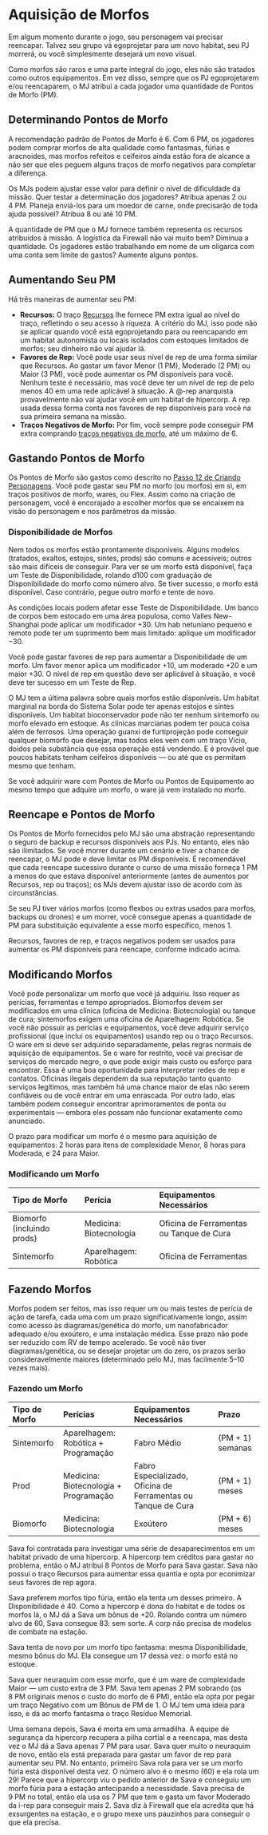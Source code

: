 # Aquisição de Morfos

Em algum momento durante o jogo, seu personagem vai precisar reencapar. Talvez seu grupo vá egoprojetar para um novo habitat, seu PJ morrerá, ou você simplesmente desejará um novo visual.

Como morfos são raros e uma parte integral do jogo, eles não são tratados como outros equipamentos. Em vez disso, sempre que os PJ egoprojetarem e/ou reencaparem, o MJ atribui a cada jogador uma quantidade de Pontos de Morfo (PM).

## Determinando Pontos de Morfo

A recomendação padrão de Pontos de Morfo é 6. Com 6&nbsp;PM, os jogadores podem comprar morfos de alta qualidade como fantasmas, fúrias e aracnoides, mas morfos refeitos e ceifeiros ainda estão fora de alcance a não ser que eles peguem alguns traços de morfo negativos para completar a diferença.

Os MJs podem ajustar esse valor para definir o nível de dificuldade da missão. Quer testar a determinação dos jogadores? Atribua apenas 2 ou 4&nbsp;PM. Planeja enviá-los para um moedor de carne, onde precisarão de toda ajuda possível? Atribua 8 ou até 10&nbsp;PM.

A quantidade de PM que o MJ fornece também representa os recursos atribuídos à missão. A logística da Firewall não vai muito bem? Diminua a quantidade. Os jogadores estão trabalhando em nome de um oligarca com uma conta sem limite de gastos? Aumente alguns pontos.

## Aumentando Seu PM

Há três maneiras de aumentar seu PM:

- **Recursos:** O traço [Recursos](../04/28-traits.md#resources) lhe fornece PM extra igual ao nível do traço, refletindo o seu acesso à riqueza. A critério do MJ, isso pode não se aplicar quando você está egoprojetando para ou reencapando em um habitat autonomista ou locais isolados com estoques limitados de morfos; seu dinheiro não vai ajudar lá.
- **Favores de Rep:** Você pode usar seus nível de rep de uma forma similar que Recursos. Ao gastar um favor Menor (1&nbsp;PM), Moderado (2&nbsp;PM) ou Maior (3&nbsp;PM), você pode aumentar os PM disponíveis para você. Nenhum teste é necessário, mas você deve ter um nível de rep de pelo menos 40 em uma rede aplicável à situação. A @-rep anarquista provavelmente não vai ajudar você em um habitat de hipercorp. A rep usada dessa forma conta nos favores de rep disponíveis para você na sua primeira semana na missão.
- **Traços Negativos de Morfo:** Por fim, você sempre pode conseguir PM extra comprando [traços negativos de morfo](../04/28-traits.md#negative-traits), até um máximo de 6.

## Gastando Pontos de Morfo

Os Pontos de Morfo são gastos como descrito no [Passo 12 de Criando Personagens](../04/15-step-12-starting-morph-gear.md). Você pode gastar seu PM no morfo (ou morfos) em si, em traços positivos de morfo, wares, ou Flex. Assim como na criação de personagem, você é encorajado a escolher morfos que se encaixem na visão do personagem e nos parâmetros da missão.

### Disponibilidade de Morfos

Nem todos os morfos estão prontamente disponíveis. Alguns modelos (tratados, exaltos, estojos, sintes, prods) são comuns e acessíveis; outros são mais difíceis de conseguir. Para ver se um morfo está disponível, faça um Teste de Disponibilidade, rolando d100 com graduação de Disponibilidade do morfo como número alvo. Se tiver sucesso, o morfo está disponível. Caso contrário, pegue outro morfo e tente de novo.

As condições locais podem afetar esse Teste de Disponibilidade. Um banco de corpos bem estocado em uma área populosa, como Valles New-Shanghai pode aplicar um modificador +30. Um hab netuniano pequeno e remoto pode ter um suprimento bem mais limitado: aplique um modificador −30.

Você pode gastar favores de rep para aumentar a Disponibilidade de um morfo. Um favor menor aplica um modificador +10, um moderado +20 e um maior +30. O nível de rep em questão deve ser aplicável à situação, e você deve ter sucesso em um Teste de Rep.

O MJ tem a última palavra sobre quais morfos estão disponíveis. Um habitat marginal na borda do Sistema Solar pode ter apenas estojos e sintes disponíveis. Um habitat bioconservador pode não ter nenhum sintemorfo ou morfo elevado em estoque. As clínicas marcianas podem ter pouca coisa além de ferrosos. Uma operação guanxi de furtiprojeção pode conseguir qualquer biomorfo que desejar, mas todos eles vem com um traço Vício, doidos pela substância que essa operação está vendendo. E é provável que poucos habitats tenham ceifeiros disponíveis — ou até que os permitam mesmo que tenham.

Se você adquirir ware com Pontos de Morfo ou Pontos de Equipamento ao mesmo tempo que adquire um morfo, o ware já vem instalado no morfo.

## Reencape e Pontos de Morfo

Os Pontos de Morfo fornecidos pelo MJ são uma abstração representando o seguro de backup e recursos disponíveis aos PJs. No entanto, eles não são ilimitados. Se você morrer durante um cenário e tiver a chance de reencapar, o MJ pode e deve limitar os PM disponíveis. É recomendável que cada reencape sucessivo durante o curso de uma missão forneça 1 PM a menos do que estava disponível anteriormente (antes de aumentos por Recursos, rep ou traços); os MJs devem ajustar isso de acordo com às circunstâncias.

Se seu PJ tiver vários morfos (como flexbos ou extras usados para morfos, backups ou drones) e um morrer, você consegue apenas a quantidade de PM para substituição equivalente a esse morfo específico, menos 1.

Recursos, favores de rep, e traços negativos podem ser usados para aumentar os PM disponíveis para reencape, conforme indicado acima.

## Modificando Morfos

Você pode personalizar um morfo que você já adquiriu. Isso requer as perícias, ferramentas e tempo apropriados. Biomorfos devem ser modificados em uma clínica (oficina de Medicina: Biotecnologia) ou tanque de cura; sintemorfos exigem uma oficina de Aparelhagem: Robótica. Se você não possuir as perícias e equipamentos, você deve adquirir serviço profissional (que inclui os equipamentos) usando rep ou o traço Recursos. O ware em si deve ser adquirido separadamente, pelas regras normais de aquisição de equipamentos. Se o ware for restrito, você vai precisar de serviços do mercado negro, o que pode exigir mais custo ou esforço para encontrar. Essa é uma boa oportunidade para interpretar redes de rep e contatos. Oficinas ilegais dependem da sua reputação tanto quanto serviços legítimos, mas também há uma chance maior de elas não serem confiáveis ou de você entrar em uma enrascada. Por outro lado, elas também podem conseguir encontrar aprimoramentos de ponta ou experimentais — embora eles possam não funcionar exatamente como anunciado.

O prazo para modificar um morfo é o mesmo para aquisição de equipamentos: 2 horas para itens de complexidade Menor, 8 horas para Moderada, e 24 para Maior.

<!-- CLEANED blockquote class="table" -->

### Modificando um Morfo

| Tipo de Morfo              | Perícia                 | Equipamentos Necessários                 |
|:-------------------------- |:----------------------- |:---------------------------------------- |
| Biomorfo (incluindo prods) | Medicina: Biotecnologia | Oficina de Ferramentas ou Tanque de Cura |
| Sintemorfo                 | Aparelhagem: Robótica   | Oficina de Ferramentas                   |

<!-- CLEANED /blockquote -->

## Fazendo Morfos

Morfos podem ser feitos, mas isso requer um ou mais testes de perícia de ação de tarefa, cada uma com um prazo significativamente longo, assim como acesso às diagramas/genética do morfo, um nanofabricador adequado e/ou exoútero, e uma instalação médica. Esse prazo não pode ser reduzido com RV de tempo acelerado. Se você não tiver diagramas/genética, ou se desejar projetar um do zero, os prazos serão consideravelmente maiores (determinado pelo MJ, mas facilmente 5–10 vezes mais).

<!-- CLEANED blockquote class="table" -->

### Fazendo um Morfo

| Tipo de Morfo | Perícias                              | Equipamentos Necessários                                      | Prazo            |
|:------------- |:------------------------------------- |:------------------------------------------------------------- |:---------------- |
| Sintemorfo    | Aparelhagem: Robótica + Programação   | Fabro Médio                                                   | (PM + 1) semanas |
| Prod          | Medicina: Biotecnologia + Programação | Fabro Especializado, Oficina de Ferramentas ou Tanque de Cura | (PM + 1) meses   |
| Biomorfo      | Medicina: Biotecnologia               | Exoútero                                                      | (PM + 6) meses   |

<!-- CLEANED /blockquote -->

<!-- CLEANED blockquote -->

Sava foi contratada para investigar uma série de desaparecimentos em um habitat privado de uma hipercorp. A hipercorp tem créditos para gastar no problema, então o MJ atribui 8 Pontos de Morfo para Sava gastar. Sava não possui o traço Recursos para aumentar essa quantia e opta por econimizar seus favores de rep agora.

Sava preferem morfos tipo fúria, então ela tenta um desses primeiro. A Disponibilidade é 40. Como a hipercorp é dona do habitat e de todos os morfos lá, o MJ dá a Sava um bônus de +20. Rolando contra um número alvo de 60, Sava consegue 83: sem sorte. A corp não precisa de modelos de combate na estação.

Sava tenta de novo por um morfo tipo fantasma: mesma Disponibilidade, mesmo bônus do MJ. Ela consegue um 17 dessa vez: o morfo está no estoque.

Sava quer neuraquim com esse morfo, que é um ware de complexidade Maior — um custo extra de 3&nbsp;PM. Sava tem apenas 2&nbsp;PM sobrando (os 8&nbsp;PM originais menos o custo do morfo de 6&nbsp;PM), então ela opta por pegar um traço Negativo com um Bônus de PM de 1. O MJ tem uma ideia para isso, e dá ao morfo fantasma o traço Resíduo Memorial.

Uma semana depois, Sava é morta em uma armadilha. A equipe de segurança da hipercorp recupera a pilha cortial e a reencapa, mas desta vez o MJ dá a Sava apenas 7&nbsp;PM para usar. Sava quer muito o neuraquim de novo, então ela está preparada para gastar um favor de rep para aumentar seu PM. No entanto, primeiro Sava rola para ver se um morfo fúria está disponível desta vez. O número alvo é o mesmo (60) e ela rola um 29! Parece que a hipercorp viu o pedido anterior de Sava e conseguiu um morfo fúria para a estação antecipando a necessidade. Sava precisa de 9&nbsp;PM no total, então ela usa os 7&nbsp;PM que tem e gasta um favor Moderado da i-rep para conseguir mais 2. Sava diz à Firewall que ela acredita que há exsurgentes na estação, e o grupo mexe uns pauzinhos para conseguir o que ela precisa.

<!-- CLEANED /blockquote -->
